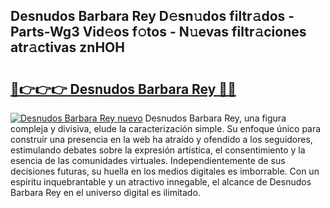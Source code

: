 ## Desnudos Barbara Rey D𝚎sn𝚞dos filtr𝚊dos - Parts-Wg3 Vid𝚎os f𝚘tos - N𝚞evas filtr𝚊ciones atr𝚊ctivas znHOH

# <h2><a href="http://mb8zjeb.tromn.icu/?c=Desnudos+Barbara+Rey">🔗👉👉👉 Desnudos Barbara Rey 🔗🔗</a></h2>

[![Desnudos Barbara Rey nuevo](https://i.imgur.com/pEAQMta.gif)](http://mb8zjeb.tromn.icu/?c=Desnudos+Barbara+Rey)
Desnudos Barbara Rey, una figura compleja y divisiva, elude la caracterización simple. Su enfoque único para construir una presencia en la web ha atraído y ofendido a los seguidores, estimulando debates sobre la expresión artística, el consentimiento y la esencia de las comunidades virtuales. Independientemente de sus decisiones futuras, su huella en los medios digitales es imborrable. Con un espíritu inquebrantable y un atractivo innegable, el alcance de Desnudos Barbara Rey en el universo digital es ilimitado.
